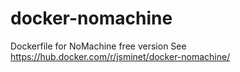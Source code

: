 # docker-nomachine
Dockerfile for NoMachine free version
See https://hub.docker.com/r/jsminet/docker-nomachine/
